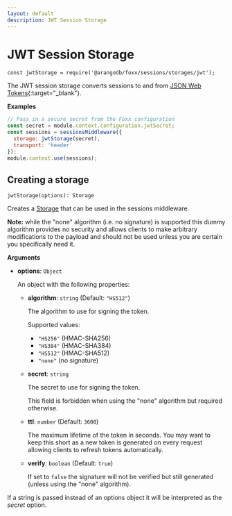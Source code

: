 ```yaml
---
layout: default
description: JWT Session Storage
---
```

JWT Session Storage
===================

`const jwtStorage = require('@arangodb/foxx/sessions/storages/jwt');`

The JWT session storage converts sessions to and from [JSON Web Tokens](https://jwt.io/){:target="_blank"}.

**Examples**

```js
// Pass in a secure secret from the Foxx configuration
const secret = module.context.configuration.jwtSecret;
const sessions = sessionsMiddleware({
  storage: jwtStorage(secret),
  transport: 'header'
});
module.context.use(sessions);
```

Creating a storage
------------------

`jwtStorage(options): Storage`

Creates a [Storage](foxx-sessions-storages.html) that can be used in the sessions middleware.

**Note:** while the "none" algorithm (i.e. no signature) is supported this dummy algorithm provides no security and allows clients to make arbitrary modifications to the payload and should not be used unless you are certain you specifically need it.

**Arguments**

* **options**: `Object`

  An object with the following properties:

  * **algorithm**: `string` (Default: `"HS512"`)

    The algorithm to use for signing the token.

    Supported values:

    * `"HS256"` (HMAC-SHA256)
    * `"HS384"` (HMAC-SHA384)
    * `"HS512"` (HMAC-SHA512)
    * `"none"` (no signature)

  * **secret**: `string`

    The secret to use for signing the token.

    This field is forbidden when using the "none" algorithm but required otherwise.

  * **ttl**: `number` (Default: `3600`)

    The maximum lifetime of the token in seconds. You may want to keep this short as a new token is generated on every request allowing clients to refresh tokens automatically.

  * **verify**: `boolean` (Default: `true`)

    If set to `false` the signature will not be verified but still generated (unless using the "none" algorithm).

If a string is passed instead of an options object it will be interpreted as the *secret* option.

